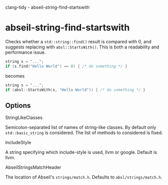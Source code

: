 clang-tidy - abseil-string-find-startswith

</div>

# abseil-string-find-startswith

Checks whether a `std::string::find()` result is compared with 0, and
suggests replacing with `absl::StartsWith()`. This is both a readability
and performance issue.

``` c++
string s = "...";
if (s.find("Hello World") == 0) { /* do something */ }
```

becomes

``` c++
string s = "...";
if (absl::StartsWith(s, "Hello World")) { /* do something */ }
```

## Options

<div class="option">

StringLikeClasses

Semicolon-separated list of names of string-like classes. By default
only `std::basic_string` is considered. The list of methods to
considered is fixed.

</div>

<div class="option">

IncludeStyle

A string specifying which include-style is used,
<span class="title-ref">llvm</span> or
<span class="title-ref">google</span>. Default is
<span class="title-ref">llvm</span>.

</div>

<div class="option">

AbseilStringsMatchHeader

The location of Abseil's `strings/match.h`. Defaults to
`absl/strings/match.h`.

</div>

